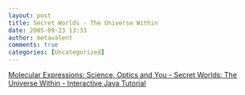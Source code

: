 ```yaml
---
layout: post
title: Secret Worlds - The Universe Within
date: 2005-09-23 13:33
author: metavalent
comments: true
categories: [Uncategorized]
---
```

<a href="http://www.micro.magnet.fsu.edu/primer/java/scienceopticsu/powersof10/">Molecular Expressions: Science, Optics and You - Secret Worlds: The Universe Within - Interactive Java Tutorial</a>
